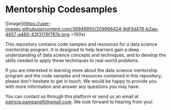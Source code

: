 # Mentorship Codesamples

![image](https://user-images.githubusercontent.com/38949950/209966424-8df3d478-b2aa-4857-a460-43f3176f787e.png =100x)

This repository contains code samples and resources for a data science mentorship program. It is designed to help learners gain a deep understanding of data science concepts and techniques, and to develop the skills needed to apply these techniques to real-world problems. 

If you are interested in learning more about the data science mentorship program and the code samples and resources contained in this repository, please don't hesitate to get in touch. We would be happy to provide you with more information and answer any questions you may have.

You can contact us through this platform or send us an email at patricia.pampanelli@gmail.com. We look forward to hearing from you!
